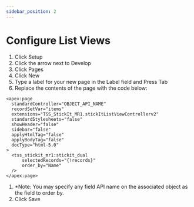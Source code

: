 ```yaml
---
sidebar_position: 2
---
```


# Configure List Views

1. Click Setup
1. Click the arrow next to Develop
1. Click Pages
1. Click New
1. Type a label for your new page in the Label field and Press Tab
1. Replace the contents of the page with the code below:
  ```
  <apex:page 
    standardController="OBJECT_API_NAME"
    recordSetVar="items"
    extensions="TSS_StickIt_MR1.stickItListViewControllerv2"
    standardStylesheets="false" 
    showHeader="false" 
    sidebar="false" 
    applyHtmlTag="false" 
    applyBodyTag="false" 
    docType="html-5.0"
  >
    <tss_stickit_mr1:stickit_dual 
        selectedRecords="{!records}"
        order_by="Name"
    />
  </apex:page>
  ```
1. *Note: You may specify any field API name on the associated object as the field to order by.
1. Click Save
